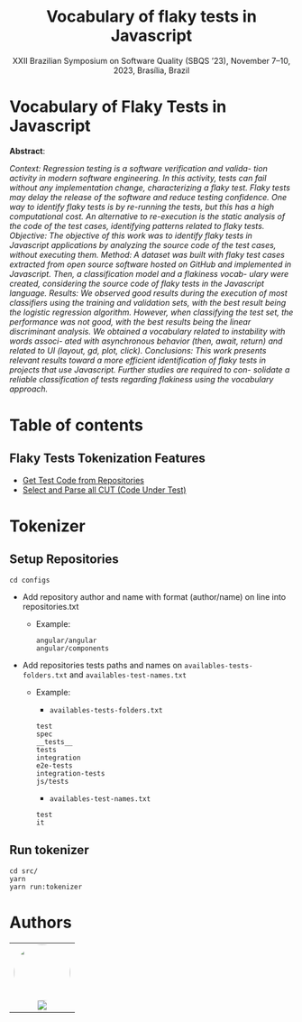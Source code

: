 <h1 align="center">Vocabulary of flaky tests in Javascript</h1>
<p href="#descricao" align="center">XXII Brazilian Symposium on Software Quality (SBQS ’23), November 7–10, 2023, Brasília, Brazil</p>

# Vocabulary of Flaky Tests in Javascript

**Abstract**: 

*Context: Regression testing is a software verification and valida-
tion activity in modern software engineering. In this activity, tests
can fail without any implementation change, characterizing a flaky
test. Flaky tests may delay the release of the software and reduce
testing confidence. One way to identify flaky tests is by re-running
the tests, but this has a high computational cost. An alternative
to re-execution is the static analysis of the code of the test cases,
identifying patterns related to flaky tests. Objective: The objective
of this work was to identify flaky tests in Javascript applications
by analyzing the source code of the test cases, without executing
them. Method: A dataset was built with flaky test cases extracted
from open source software hosted on GitHub and implemented
in Javascript. Then, a classification model and a flakiness vocab-
ulary were created, considering the source code of flaky tests in
the Javascript language. Results: We observed good results during
the execution of most classifiers using the training and validation
sets, with the best result being the logistic regression algorithm.
However, when classifying the test set, the performance was not
good, with the best results being the linear discriminant analysis.
We obtained a vocabulary related to instability with words associ-
ated with asynchronous behavior (then, await, return) and related
to UI (layout, gd, plot, click). Conclusions: This work presents
relevant results toward a more efficient identification of flaky tests
in projects that use Javascript. Further studies are required to con-
solidate a reliable classification of tests regarding flakiness using
the vocabulary approach.*


# Table of contents

## Flaky Tests Tokenization Features

- [Get Test Code from Repositories](#Tokenizer)
- [Select and Parse all CUT (Code Under Test)](#dependencies)

# Tokenizer

## Setup Repositories

```
cd configs
```

- Add repository author and name with format (author/name) on line into repositories.txt
  - Example: 
    ``` 
    angular/angular
    angular/components
    ```

- Add repositories tests paths and names on `availables-tests-folders.txt` and `availables-test-names.txt` 
  - Example:
    - `availables-tests-folders.txt`
    ``` 
    test
    spec
    __tests__
    tests
    integration
    e2e-tests
    integration-tests
    js/tests
    ```
    
    - `availables-test-names.txt`
    ``` 
    test
    it
    ```

## Run tokenizer

```
cd src/
yarn
yarn run:tokenizer
```


# Authors

<table>
  <tr>
    <td align="center"><a href="https://www.linkedin.com/in/rafael-rampim-soratto-a42793190/"><img style="border-radius: 50%;" src="https://avatars.githubusercontent.com/u/38047989?v=4" width="100px;" alt=""/></a><br /><a href="https://www.linkedin.com/in/rafael-rampim-soratto-a42793190/" title="Rafael Soratto"><img href="https://www.linkedin.com/in/rafael-rampim-soratto-a42793190/" src="https://img.shields.io/badge/-RafaelSoratto-0077B5?style=flat&logo=Linkedin&logoColor=white&link=https://www.linkedin.com/in/rafael-rampim-soratto-a42793190/"></a></td>
  </tr>
</table>

